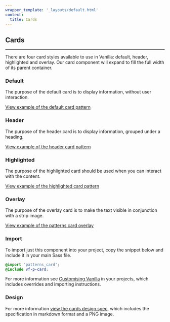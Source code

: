 ```yaml
---
wrapper_template: '_layouts/default.html'
context:
  title: Cards
---
```


## Cards

<hr>

There are four card styles available to use in Vanilla: default, header, highlighted and overlay. Our card component will expand to fill the full width of its parent container.

### Default

The purpose of the default card is to display information, without user interaction.

<a href="/examples/patterns/card/default/" class="js-example">
View example of the default card pattern
</a>

### Header

The purpose of the header card is to display information, grouped under a heading.

<a href="/examples/patterns/card/header/" class="js-example">
View example of the header card pattern
</a>

### Highlighted

The purpose of the highlighted card should be used when you can interact with the content.

<a href="/examples/patterns/card/highlighted/" class="js-example">
View example of the highlighted card pattern
</a>

### Overlay

The purpose of the overlay card is to make the text visible in conjunction with a strip image.

<a href="/examples/patterns/card/overlay/" class="js-example">
View example of the patterns card overlay
</a>

### Import

To import just this component into your project, copy the snippet below and include it in your main Sass file.

```scss
@import 'patterns_card';
@include vf-p-card;
```

For more information see [Customising Vanilla](/customising-vanilla/) in your projects, which includes overrides and importing instructions.

### Design

For more information [view the cards design spec](https://github.com/ubuntudesign/vanilla-design/tree/master/Cards), which includes the specification in markdown format and a PNG image.
